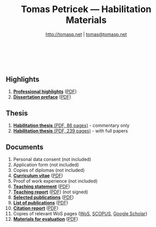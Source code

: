 <header style="padding:30px 0px 50px 0px">

# Tomas Petricek &mdash; Habilitation Materials

http://tomasp.net | [tomas@tomasp.net](mailto:tomas@tomasp.net)

</header>
<section>

## Highlights

 1. [**Professional highlights**](highlights.html) ([PDF](highlights.pdf))
 2. [**Dissertation preface**](preface.html) ([PDF](preface.pdf))

## Thesis

 1. [**Habilitation thesis** (PDF, 86 pages)](thesis/thesis.pdf) - commentary only
 2. [**Habilitation thesis** (PDF, 239 pages)](thesis/full.pdf) - with full papers

## Documents

 1. Personal data consent (not included)
 2. Application form (not included)
 3. Copies of diplomas (not included)
 4. [**Curriculum vitae**](cv.html) ([PDF](cv.pdf))
 5. Proof of work experience (not included)
 6. [**Teaching statement**](statement.html) ([PDF](statement.pdf))
 7. [**Teaching report**](teaching.html) ([PDF](teaching.pdf)) (not signed)
 8. [**Selected publications**](selected.html) ([PDF](selected.pdf))
 9. [**List of publications**](publications.html) ([PDF](publications.pdf))
 10. [**Citation report**](citations.html) ([PDF](citations.pdf))
 11. Copies of relevant WoS pages ([WoS](reports/wos.pdf),
      [SCOPUS](reports/scopus.pdf), [Google Scholar](reports/gs.pdf))
 12. [**Materials for evaluation**](evaluation.html) ([PDF](evaluation.pdf))

</section>

